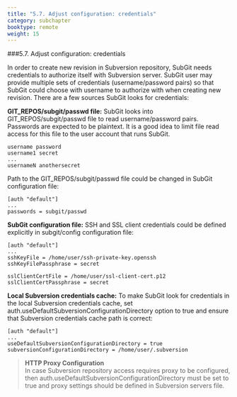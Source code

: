 ```yaml
---
title: "5.7. Adjust configuration: credentials"
category: subchapter
booktype: remote
weight: 15
---
```

###5.7. Adjust configuration: credentials

In order to create new revision in Subversion repository, SubGit needs credentials to authorize itself with Subversion server. SubGit user may provide multiple sets of credentials (username/password pairs) so that SubGit could choose with username to authorize with when creating new revision. There are a few sources SubGit looks for credentials:

**GIT\_REPOS/subgit/passwd file:** SubGit looks into GIT\_REPOS/subgit/passwd file to read username/password pairs. Passwords are expected to be plaintext. It is a good idea to limit file read access for this file to the user account that runs SubGit.

    username password
    username1 secret
    ...
    usernameN anothersecret

Path to the GIT\_REPOS/subgit/passwd file could be changed in SubGit configuration file:

    [auth "default"]
    ...
    passwords = subgit/passwd

**SubGit configuration file:** SSH and SSL client credentials could be defined explicitly in subgit/config configuration file:

    [auth "default"]
    ...
    sshKeyFile = /home/user/ssh-private-key.openssh
    sshKeyFilePassphrase = secret

    sslClientCertFile = /home/user/ssl-client-cert.p12
    sslClientCertPassphrase = secret

**Local Subversion credentials cache:** To make SubGit look for credentials in the local Subversion credentials cache, set auth.useDefaultSubversionConfigurationDirectory option to true and ensure that Subversion credentials cache path is correct:

    [auth "default"]
    ...
    useDefaultSubversionConfigurationDirectory = true
    subversionConfigurationDirectory = /home/user/.subversion

> **HTTP Proxy Configuration**<br>
> In case Subversion repository access requires proxy to be configured, then auth.useDefaultSubversionConfigurationDirectory must be set to true and proxy settings should be defined in Subversion servers file.

[](#up)